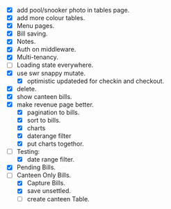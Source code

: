 
- [x] add pool/snooker photo in tables page.
- [x] add more colour tables.
- [x] Menu pages.
- [x] Bill saving.
- [x] Notes.
- [x] Auth on middleware.
- [x] Multi-tenancy.
- [ ] Loading state everywhere.
- [x] use swr snappy mutate.
  - [x] optimistic updateded for checkin and checkout.
- [x] delete.
- [x] show canteen bills.
- [x] make revenue page better.
  - [x] pagination to bills.
  - [x] sort to bills.
  - [x] charts
  - [x] daterange filter
  - [x] put charts togethor.
- [ ] Testing:
  - [x] date range filter.
- [x] Pending Bills.
- [ ] Canteen Only Bills.
  - [x] Capture Bills.
  - [x] save unsettled.
  - [ ] create canteen Table.